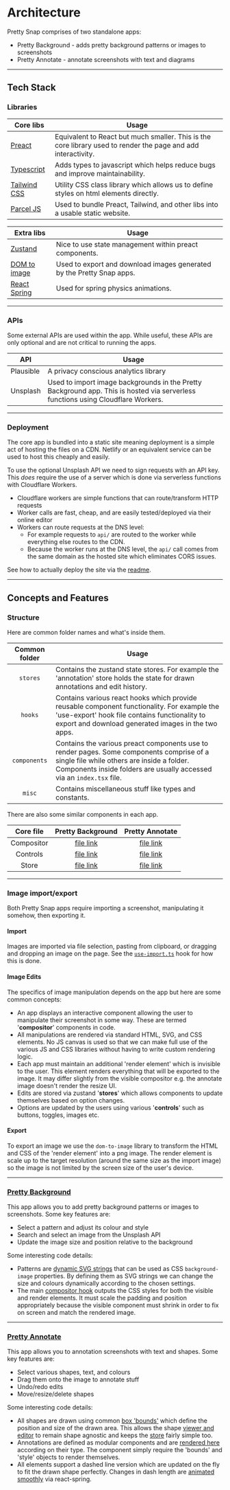 # Architecture

Pretty Snap comprises of two standalone apps:
- Pretty Background - adds pretty background patterns or images to screenshots
- Pretty Annotate  - annotate screenshots with text and diagrams

---

## Tech Stack

### Libraries

Core libs | Usage
| - | - |
[Preact](https://preactjs.com/) | Equivalent to React but much smaller. This is the core library used to render the page and add interactivity.
[Typescript](https://www.typescriptlang.org/) | Adds types to javascript which helps reduce bugs and improve maintainability.
[Tailwind CSS](https://tailwindcss.com/) | Utility CSS class library which allows us to define styles on html elements directly.
[Parcel JS](https://parceljs.org/getting_started.html) | Used to bundle Preact, Tailwind, and other libs into a usable static website.

Extra libs | Usage
| - | - |
[Zustand](https://github.com/pmndrs/zustand) | Nice to use state management within preact components.
[DOM to image](https://github.com/tsayen/dom-to-image/) | Used to export and download images generated by the Pretty Snap apps.
[React Spring](https://www.react-spring.io/) | Used for spring physics animations.

---

### APIs

Some external APIs are used within the app. While useful, these APIs are only optional and are not critical to running the apps.

API | Usage
| - | - |
Plausible | A privacy conscious analytics library
Unsplash | Used to import image backgrounds in the Pretty Background app. This is hosted via serverless functions using Cloudflare Workers.

---

### Deployment

The core app is bundled into a static site meaning deployment is a simple act of hosting the files on a CDN. Netlify or an equivalent service can be used to host this cheaply and easily.

To use the optional Unsplash API we need to sign requests with an API key. This *does* require the use of a server which is done via serverless functions with Cloudflare Workers.
- Cloudflare workers are simple functions that can route/transform HTTP requests
- Worker calls are fast, cheap, and are easily tested/deployed via their online editor
- Workers can route requests at the DNS level:
    - For example requests to `api/` are routed to the worker while everything else routes to the CDN.
    - Because the worker runs at the DNS level, the `api/` call comes from the same domain as the hosted site which eliminates CORS issues.

See how to actually deploy the site via the [readme](readme.md).

---

## Concepts and Features

### Structure

Here are common folder names and what's inside them.

Common folder | Usage
| :-: | - |
`stores` | Contains the zustand state stores. For example the 'annotation' store holds the state for drawn annotations and edit history.
`hooks` | Contains various react hooks which provide reusable component functionality. For example the 'use-export' hook file contains functionality to export and download generated images in the two apps.
`components` | Contains the various preact components use to render pages. Some components comprise of a single file while others are inside a folder. Components inside folders are usually accessed via an `index.tsx` file.
`misc` | Contains miscellaneous stuff like types and constants.

There are also some similar components in each app.

Core file | Pretty Background | Pretty Annotate
| :-: | :-: | :-: |
Compositor | [file link](src/pretty-background/components/compositor/index.tsx) | [file link](src/pretty-annotate/components/compositor/index.tsx)
Controls | [file link](src/pretty-background/components/controls/index.tsx) | [file link](src/pretty-annotate/components/controls/index.tsx)
Store | [file link](src/pretty-background/stores/options.ts) | [file link](src/pretty-annotate/stores/annotation.ts)

---

### Image import/export

Both Pretty Snap apps require importing a screenshot, manipulating it somehow, then exporting it.

#### Import

Images are imported via file selection, pasting from clipboard, or dragging and dropping an image on the page. See the [`use-import.ts`](src/common/hooks/use-import.ts) hook for how this is done.

#### Image Edits

The specifics of image manipulation depends on the app but here are some common concepts:
- An app displays an interactive component allowing the user to manipulate their screenshot in some way. These are termed '**compositor**' components in code.
- All manipulations are rendered via standard HTML, SVG, and CSS elements. No JS canvas is used so that we can make full use of the various JS and CSS libraries without having to write custom rendering logic.
- Each app must maintain an additional 'render element' which is invisible to the user. This element renders everything that will be exported to the image. It may differ slightly from the visible compositor e.g. the annotate image doesn't render the resize UI.
- Edits are stored via zustand '**stores**' which allows components to update themselves based on option changes.
- Options are updated by the users using various '**controls**' such as buttons, toggles, images etc.

#### Export

To export an image we use the `dom-to-image` library to transform the HTML and CSS of the 'render element' into a png image. The render element is scale up to the target resolution (around the same size as the import image) so the image is not limited by the screen size of the user's device.

---

### [Pretty Background](src/pretty-background)

This app allows you to add pretty background patterns or images to screenshots. Some key features are:
- Select a pattern and adjust its colour and style
- Search and select an image from the Unsplash API
- Update the image size and position relative to the background

Some interesting code details:
- Patterns are [dynamic SVG strings](src/pretty-background/data/patterns.ts) that can be used as CSS `background-image` properties. By defining them as SVG strings we can change the size and colours dynamically according to the chosen settings.
- The main [compositor hook](src/pretty-background/components/compositor/use-comp-styles.ts) outputs the CSS styles for both the visible and render elements. It must scale the padding and position appropriately because the visible component must shrink in order to fix on screen and match the rendered image.

---

### [Pretty Annotate](src/pretty-annotate)

This app allows you to annotation screenshots with text and shapes. Some key features are:
- Select various shapes, text, and colours
- Drag them onto the image to annotate stuff
- Undo/redo edits
- Move/resize/delete shapes

Some interesting code details:
- All shapes are drawn using common [box 'bounds'](src/pretty-annotate/misc/types.ts) which define the position and size of the drawn area. This allows the shape [viewer and editor](src/pretty-annotate/components/compositor/editor.tsx)  to remain shape agnostic and keeps the [store](src/pretty-annotate/stores/annotation.ts) fairly simple too.
- Annotations are defined as modular components and are [rendered here](src/pretty-annotate/components/annotations/index.tsx) according on their type. The component simply require the 'bounds' and 'style' objects to render themselves.
- All elements support a dashed line version which are updated on the fly to fit the drawn shape perfectly. Changes in dash length are [animated smoothly](src/pretty-annotate/hooks/use-dash.ts) via react-spring.
